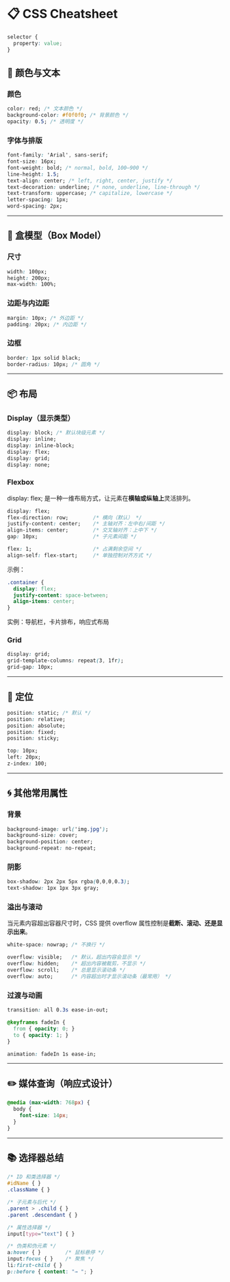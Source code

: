 # 📋 CSS Cheatsheet

```css
selector {
  property: value;
}
```

## **🎨 颜色与文本**

### **颜色**

```css
color: red; /* 文本颜色 */
background-color: #f0f0f0; /* 背景颜色 */
opacity: 0.5; /* 透明度 */
```

### **字体与排版**

```css
font-family: 'Arial', sans-serif;
font-size: 16px;
font-weight: bold; /* normal, bold, 100–900 */
line-height: 1.5;
text-align: center; /* left, right, center, justify */
text-decoration: underline; /* none, underline, line-through */
text-transform: uppercase; /* capitalize, lowercase */
letter-spacing: 1px;
word-spacing: 2px;
```

---

## **📐 盒模型（Box Model）**

### **尺寸**

```css
width: 100px;
height: 200px;
max-width: 100%;
```

### **边距与内边距**

```css
margin: 10px; /* 外边距 */
padding: 20px; /* 内边距 */
```

### **边框**

```css
border: 1px solid black;
border-radius: 10px; /* 圆角 */
```

---

## **📦 布局**

### **Display（显示类型）**

```css
display: block; /* 默认块级元素 */
display: inline;
display: inline-block;
display: flex;
display: grid;
display: none;
```

### **Flexbox**

display: flex; 是一种一维布局方式，让元素在**横轴或纵轴上**灵活排列。

```css
display: flex;
flex-direction: row;        /* 横向（默认） */
justify-content: center;    /* 主轴对齐：左中右/间距 */
align-items: center;        /* 交叉轴对齐：上中下 */
gap: 10px;                  /* 子元素间距 */
```

```css
flex: 1;                    /* 占满剩余空间 */
align-self: flex-start;     /* 单独控制对齐方式 */
```

示例：

```css
.container {
  display: flex;
  justify-content: space-between;
  align-items: center;
}
```

实例：导航栏，卡片排布，响应式布局

### **Grid**

```css
display: grid;
grid-template-columns: repeat(3, 1fr);
grid-gap: 10px;
```

---

## **📍 定位**

```css
position: static; /* 默认 */
position: relative;
position: absolute;
position: fixed;
position: sticky;

top: 10px;
left: 20px;
z-index: 100;
```

---

## **🌀 其他常用属性**

### **背景**

```css
background-image: url('img.jpg');
background-size: cover;
background-position: center;
background-repeat: no-repeat;
```

### **阴影**

```css
box-shadow: 2px 2px 5px rgba(0,0,0,0.3);
text-shadow: 1px 1px 3px gray;
```

### **溢出与滚动**

当元素内容超出容器尺寸时，CSS 提供 overflow 属性控制是**截断、滚动、还是显示出来**。

```css
white-space: nowrap; /* 不换行 */

overflow: visible;   /* 默认，超出内容会显示 */
overflow: hidden;    /* 超出内容被裁剪，不显示 */
overflow: scroll;    /* 总是显示滚动条 */
overflow: auto;      /* 内容超出时才显示滚动条（最常用） */
```

### **过渡与动画**

```css
transition: all 0.3s ease-in-out;

@keyframes fadeIn {
  from { opacity: 0; }
  to { opacity: 1; }
}

animation: fadeIn 1s ease-in;
```

---

## **✏️ 媒体查询（响应式设计）**

```css
@media (max-width: 768px) {
  body {
    font-size: 14px;
  }
}
```

---

## **📚 选择器总结**

```css
/* ID 和类选择器 */
#idName { }
.className { }

/* 子元素与后代 */
.parent > .child { }
.parent .descendant { }

/* 属性选择器 */
input[type="text"] { }

/* 伪类和伪元素 */
a:hover { }        /* 鼠标悬停 */
input:focus { }    /* 聚焦 */
li:first-child { }
p::before { content: "→ "; }
```

